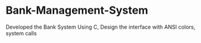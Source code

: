 # Bank-Management-System
Developed the Bank System Using C, Design the interface with ANSI colors, system calls 

